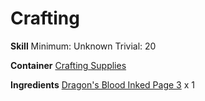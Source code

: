 <!-- TITLE: Dragons Blood Inked Page 4 -->
<!-- SUBTITLE:  -->
# Crafting
**Skill**
Minimum: Unknown
Trivial: 20

**Container**
[Crafting Supplies](crafting-supplies)

**Ingredients**
[Dragon's Blood Inked Page 3](dragons-blood-inked-page-3) x 1